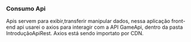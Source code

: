 ### Consumo Api

Apis servem para exibir,transferir manipular dados, nessa aplicação front-end api usarei o axios para interagir com a API GameApi, dentro da pasta IntroduçãoApiRest. Axios está sendo importato por CDN.
